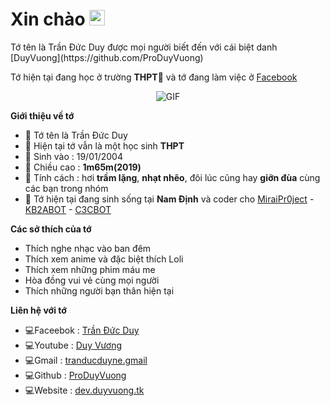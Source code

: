 

<h1> Xin chào <img src="https://github.com/souvikguria98/souvikguria98/blob/master/Hi.gif" width="25"></h1> 
Tớ tên là Trần Đức Duy được mọi người biết đến với cái biệt danh [DuyVuong](https://github.com/ProDuyVuong)

Tớ hiện tại đang học ở trường **THPT🎒** và tớ đang làm việc ở [Facebook](https://www.facebook.com/binky.congchua)
<p align="center">
    <img align="center" alt="GIF" src="https://i.imgur.com/NBiXjNp.gif" />
</p> 

**Giới thiệu về tớ**

- 👤 Tớ tên là Trần Đức Duy
- 🎒 Hiện tại tớ vẫn là một học sinh **THPT**
- 💮 Sinh vào : 19/01/2004
- 🌟 Chiều cao : **1m65m(2019)**
- 💐 Tính cách : hơi **trầm lặng**, **nhạt nhẽo**, đôi lúc cũng hay **giỡn đùa** cùng các bạn trong nhóm
- 🌙 Tớ hiện tại đang sinh sống tại **Nam Định** và coder cho [MiraiPr0ject](https://github.com/miraiPr0ject/miraiv2) - [KB2ABOT](https://github.com/kb2ateam/kb2abot) - [C3CBOT](https://github.com/c3cbot/c3c-0x)

**Các sở thích của tớ**

- Thích nghe nhạc vào ban đêm
- Thích xem anime và đặc biệt thích Loli
- Thích xem những phim máu me
- Hòa đồng vui vẻ cùng mọi người
- Thích những người bạn thân hiện tại

**Liên hệ với tớ**

- 💻Faceebok : [Trần Đức Duy](https://www.facebook/binky.congchua)
- 💻Youtube : [Duy Vương](https://www.youtube.com/channel/UCtjd3qiZ54O7yxvbVJAmFcQ)
- 💻Gmail : [tranducduyne.gmail](https://gmail.com)
- 💻Github : [ProDuyVuong](https://github.com/ProDuyVuong)
- 💻Website : [dev.duyvuong.tk](http://dev.duyvuong.tk)
